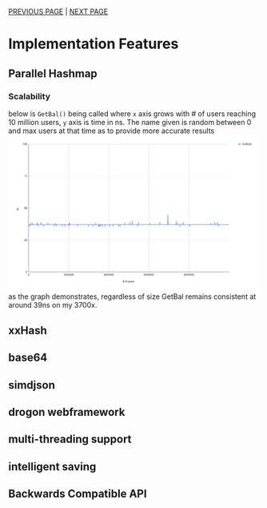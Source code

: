 [PREVIOUS PAGE](user_side.md) | [NEXT PAGE](../building.md)

# Implementation Features
## Parallel Hashmap
<!-- memory vs database -->
<!-- phmap vs std hash map -->
<!-- https://greg7mdp.github.io/parallel-hashmap/ -->
### Scalability
below is `GetBal()` being called where `x` axis grows with # of users reaching 10 million users, `y` axis is time in ns. The name given is random between 0 and max users at that time as to provide more accurate results
![image](GetBal().png)
as the graph demonstrates, regardless of size GetBal remains consistent at around 39ns on my 3700x.
## xxHash
## base64
## simdjson
## drogon webframework
## multi-threading support
## intelligent saving
## Backwards Compatible API

